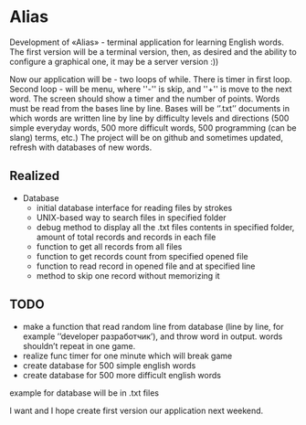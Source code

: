 # Alias

Development of «Alias» - terminal application for learning English words. The first version will be a terminal version, then, as desired and the ability to configure a graphical one, it may be a server version :))

Now our application will be - two loops of while. There is timer in first loop. Second loop - will be menu, where ''-'' is skip, and ''+'' is move to the next word. The screen should show a timer and the number of points. Words must be read from the bases line by line. Bases will be ‘’.txt’’ documents in which words are written line by line by difficulty levels and directions (500 simple everyday words, 500 more difficult words, 500 programming (can be slang) terms, etc.) The project will be on github and sometimes updated, refresh with databases of new words.

## Realized

* Database
  * initial database interface for reading files by strokes
  * UNIX-based way to search files in specified folder
  * debug method to display all the .txt files contents in specified folder,
  amount of total records and records in each file
  * function to get all records from all files
  * function to get records count from specified opened file
  * function to read record in opened file and at specified line
  * method to skip one record without memorizing it

## TODO

* make a function that read random line from database (line by line, for example ’’developer разработчик’), and throw word in output. words shouldn’t repeat in one game.
* realize func timer for one minute which will break game
* create database for 500 simple english words
* create database for 500 more difficult english words

example for database will be in .txt files

I want and I hope create first version our application next weekend.
